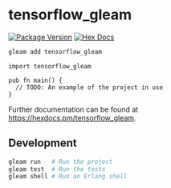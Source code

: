 # tensorflow_gleam

[![Package Version](https://img.shields.io/hexpm/v/tensorflow_gleam)](https://hex.pm/packages/tensorflow_gleam)
[![Hex Docs](https://img.shields.io/badge/hex-docs-ffaff3)](https://hexdocs.pm/tensorflow_gleam/)

```sh
gleam add tensorflow_gleam
```
```gleam
import tensorflow_gleam

pub fn main() {
  // TODO: An example of the project in use
}
```

Further documentation can be found at <https://hexdocs.pm/tensorflow_gleam>.

## Development

```sh
gleam run   # Run the project
gleam test  # Run the tests
gleam shell # Run an Erlang shell
```
